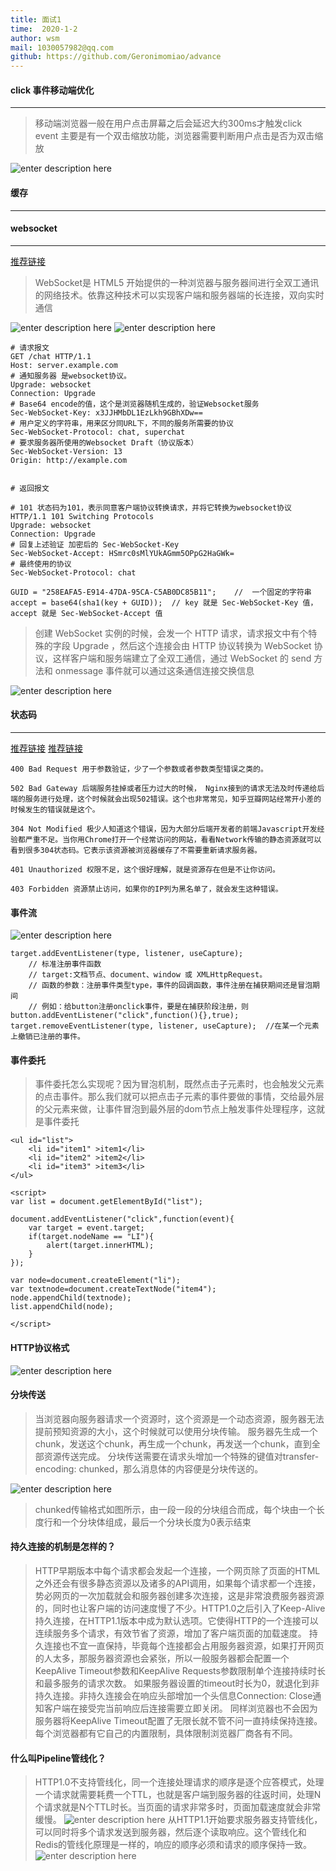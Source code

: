 ```yaml
---
title: 面试1
time:  2020-1-2
author: wsm
mail: 1030057982@qq.com
github: https://github.com/Geronimomiao/advance
---
```

#### click 事件移动端优化 
****
> 移动端浏览器一般在用户点击屏幕之后会延迟大约300ms才触发click event
> 主要是有一个双击缩放功能，浏览器需要判断用户点击是否为双击缩放

![enter description here](https://img.wsmpage.cn/learning/2020-1-2/1577930059057.png)



#### 缓存 
****


#### websocket
****
[推荐链接](https://juejin.im/post/5dd4b991e51d450818244c30)
> WebSocket是 HTML5 开始提供的一种浏览器与服务器间进行全双工通讯的网络技术。依靠这种技术可以实现客户端和服务器端的长连接，双向实时通信

![enter description here](https://img.wsmpage.cn/learning/2020-1-2/1577933626655.png)
![enter description here](https://img.wsmpage.cn/learning/2020-1-2/1577939056101.png)

```
# 请求报文
GET /chat HTTP/1.1
Host: server.example.com
# 通知服务器 是websocket协议。
Upgrade: websocket
Connection: Upgrade
# Base64 encode的值，这个是浏览器随机生成的，验证Websocket服务 
Sec-WebSocket-Key: x3JJHMbDL1EzLkh9GBhXDw==
# 用户定义的字符串，用来区分同URL下，不同的服务所需要的协议
Sec-WebSocket-Protocol: chat, superchat
# 要求服务器所使用的Websocket Draft（协议版本）
Sec-WebSocket-Version: 13
Origin: http://example.com


# 返回报文

# 101 状态码为101，表示同意客户端协议转换请求，并将它转换为websocket协议
HTTP/1.1 101 Switching Protocols
Upgrade: websocket
Connection: Upgrade
# 回复上述验证 加密后的 Sec-WebSocket-Key
Sec-WebSocket-Accept: HSmrc0sMlYUkAGmm5OPpG2HaGWk=
# 最终使用的协议
Sec-WebSocket-Protocol: chat
```

```
GUID = "258EAFA5-E914-47DA-95CA-C5AB0DC85B11";    //  一个固定的字符串
accept = base64(sha1(key + GUID));	// key 就是 Sec-WebSocket-Key 值，accept 就是 Sec-WebSocket-Accept 值

```


> 创建 WebSocket 实例的时候，会发一个 HTTP 请求，请求报文中有个特殊的字段 Upgrade ，然后这个连接会由 HTTP 协议转换为 WebSocket 协议，这样客户端和服务端建立了全双工通信，通过 WebSocket 的 send 方法和 onmessage 事件就可以通过这条通信连接交换信息


![enter description here](https://img.wsmpage.cn/learning/2020-1-2/1577945180817.png)



#### 状态码
****
[推荐链接](https://www.jianshu.com/p/31d36e171b9d)
[推荐链接](https://blog.csdn.net/peipeiluo/article/details/80157232)
```
400 Bad Request 用于参数验证，少了一个参数或者参数类型错误之类的。

502 Bad Gateway 后端服务挂掉或者压力过大的时候， Nginx接到的请求无法及时传递给后端的服务进行处理，这个时候就会出现502错误。这个也非常常见，知乎豆瓣网站经常开小差的时候发生的错误就是这个。

304 Not Modified 极少人知道这个错误，因为大部分后端开发者的前端Javascript开发经验都严重不足。当你用Chrome打开一个经常访问的网站，看看Network传输的静态资源就可以看到很多304状态码。它表示该资源被浏览器缓存了不需要重新请求服务器。

401 Unauthorized 权限不足，这个很好理解，就是资源存在但是不让你访问。

403 Forbidden 资源禁止访问，如果你的IP列为黑名单了，就会发生这种错误。
```

#### 事件流

![enter description here](https://img.wsmpage.cn/learning/2020-1-2/1577930945216.png)



```
target.addEventListener(type, listener, useCapture);  
    // 标准注册事件函数
    // target:文档节点、document、window 或 XMLHttpRequest。
    // 函数的参数：注册事件类型type，事件的回调函数，事件注册在捕获期间还是冒泡期间
    // 例如：给button注册onclick事件，要是在捕获阶段注册，则 button.addEventListener("click",function(){},true);
target.removeEventListener(type, listener, useCapture);  //在某一个元素上撤销已注册的事件。

```

#### 事件委托
> 事件委托怎么实现呢？因为冒泡机制，既然点击子元素时，也会触发父元素的点击事件。那么我们就可以把点击子元素的事件要做的事情，交给最外层的父元素来做，让事件冒泡到最外层的dom节点上触发事件处理程序，这就是事件委托

```
<ul id="list">
    <li id="item1" >item1</li>
    <li id="item2" >item2</li>
    <li id="item3" >item3</li>
</ul>
  
<script>
var list = document.getElementById("list");
  
document.addEventListener("click",function(event){
    var target = event.target;
    if(target.nodeName == "LI"){
        alert(target.innerHTML);
    }
});
  
var node=document.createElement("li");
var textnode=document.createTextNode("item4");
node.appendChild(textnode);
list.appendChild(node);
  
</script>
```

#### HTTP协议格式
![enter description here](https://img.wsmpage.cn/learning/2020-1-2/1577938740861.png)



#### 分块传送
> 当浏览器向服务器请求一个资源时，这个资源是一个动态资源，服务器无法提前预知资源的大小，这个时候就可以使用分块传输。
>服务器先生成一个chunk，发送这个chunk，再生成一个chunk，再发送一个chunk，直到全部资源传送完成。
>分块传送需要在请求头增加一个特殊的键值对transfer-encoding: chunked，那么消息体的内容便是分块传送的。

![enter description here](https://img.wsmpage.cn/learning/2020-1-2/1577946123166.png)

> chunked传输格式如图所示，由一段一段的分块组合而成，每个块由一个长度行和一个分块体组成，最后一个分块长度为0表示结束

#### 持久连接的机制是怎样的？
> HTTP早期版本中每个请求都会发起一个连接，一个网页除了页面的HTML之外还会有很多静态资源以及诸多的API调用，如果每个请求都一个连接，势必网页的一次加载就会和服务器创建多次连接，这是非常浪费服务器资源的，同时也让客户端的访问速度慢了不少。HTTP1.0之后引入了Keep-Alive持久连接，在HTTP1.1版本中成为默认选项。它使得HTTP的一个连接可以连续服务多个请求，有效节省了资源，增加了客户端页面的加载速度。
> 持久连接也不宜一直保持，毕竟每个连接都会占用服务器资源，如果打开网页的人太多，那服务器资源也会紧张，所以一般服务器都会配置一个KeepAlive Timeout参数和KeepAlive Requests参数限制单个连接持续时长和最多服务的请求次数。
> 如果服务器设置的timeout时长为0，就退化到非持久连接。非持久连接会在响应头部增加一个头信息Connection: Close通知客户端在接受完当前响应后连接需要立即关闭。
> 同样浏览器也不会因为服务器将KeepAlive Timeout配置了无限长就不管不问一直持续保持连接。每个浏览器都有它自己的内置限制，具体限制浏览器厂商各有不同。

#### 什么叫Pipeline管线化？
> HTTP1.0不支持管线化，同一个连接处理请求的顺序是逐个应答模式，处理一个请求就需要耗费一个TTL，也就是客户端到服务器的往返时间，处理N个请求就是N个TTL时长。当页面的请求非常多时，页面加载速度就会非常缓慢。
![enter description here](https://img.wsmpage.cn/learning/2020-1-2/1577946539832.png)
> 从HTTP1.1开始要求服务器支持管线化，可以同时将多个请求发送到服务器，然后逐个读取响应。这个管线化和Redis的管线化原理是一样的，响应的顺序必须和请求的顺序保持一致。
![enter description here](https://img.wsmpage.cn/learning/2020-1-2/1577946583893.png)


